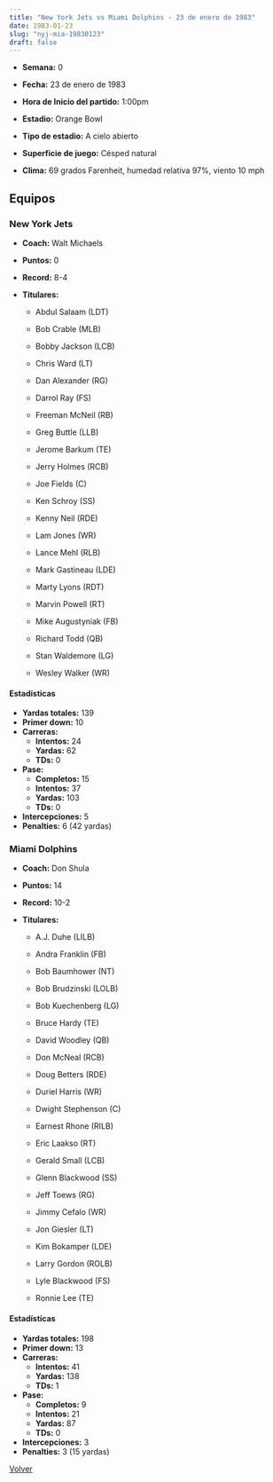 ```yaml
---
title: "New York Jets vs Miami Dolphins - 23 de enero de 1983"
date: 1983-01-23
slug: "nyj-mia-19830123"
draft: false
---
```


* **Semana:** 0
* **Fecha:** 23 de enero de 1983

* **Hora de Inicio del partido:** 1:00pm
* **Estadio:** Orange Bowl
* **Tipo de estadio:** A cielo abierto
* **Superficie de juego:** Césped natural
* **Clima:** 69 grados Farenheit, humedad relativa 97%, viento 10 mph

## Equipos


### New York Jets
* **Coach:** Walt Michaels
* **Puntos:** 0
* **Record:** 8-4
* **Titulares:** 

  * Abdul Salaam (LDT) 

  * Bob Crable (MLB) 

  * Bobby Jackson (LCB) 

  * Chris Ward (LT) 

  * Dan Alexander (RG) 

  * Darrol Ray (FS) 

  * Freeman McNeil (RB) 

  * Greg Buttle (LLB) 

  * Jerome Barkum (TE) 

  * Jerry Holmes (RCB) 

  * Joe Fields (C) 

  * Ken Schroy (SS) 

  * Kenny Neil (RDE) 

  * Lam Jones (WR) 

  * Lance Mehl (RLB) 

  * Mark Gastineau (LDE) 

  * Marty Lyons (RDT) 

  * Marvin Powell (RT) 

  * Mike Augustyniak (FB) 

  * Richard Todd (QB) 

  * Stan Waldemore (LG) 

  * Wesley Walker (WR) 

#### Estadísticas
* **Yardas totales:** 139
* **Primer down:** 10
* **Carreras:**
  * **Intentos:** 24
  * **Yardas:** 62
  * **TDs:** 0
* **Pase:**
  * **Completos:** 15
  * **Intentos:** 37
  * **Yardas:** 103
  * **TDs:** 0
* **Intercepciones:** 5
* **Penalties:** 6 (42 yardas)

### Miami Dolphins
* **Coach:** Don Shula
* **Puntos:** 14
* **Record:** 10-2
* **Titulares:** 

  * A.J. Duhe (LILB) 

  * Andra Franklin (FB) 

  * Bob Baumhower (NT) 

  * Bob Brudzinski (LOLB) 

  * Bob Kuechenberg (LG) 

  * Bruce Hardy (TE) 

  * David Woodley (QB) 

  * Don McNeal (RCB) 

  * Doug Betters (RDE) 

  * Duriel Harris (WR) 

  * Dwight Stephenson (C) 

  * Earnest Rhone (RILB) 

  * Eric Laakso (RT) 

  * Gerald Small (LCB) 

  * Glenn Blackwood (SS) 

  * Jeff Toews (RG) 

  * Jimmy Cefalo (WR) 

  * Jon Giesler (LT) 

  * Kim Bokamper (LDE) 

  * Larry Gordon (ROLB) 

  * Lyle Blackwood (FS) 

  * Ronnie Lee (TE) 

#### Estadísticas
* **Yardas totales:** 198
* **Primer down:** 13
* **Carreras:**
  * **Intentos:** 41
  * **Yardas:** 138
  * **TDs:** 1
* **Pase:**
  * **Completos:** 9
  * **Intentos:** 21
  * **Yardas:** 87
  * **TDs:** 0
* **Intercepciones:** 3
* **Penalties:** 3 (15 yardas)


[Volver](/historia/1982)
